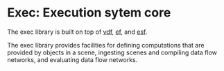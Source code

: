 # Exec: Execution sytem core

The exec library is built on top of [vdf](../vdf/README.md),
[ef](../ef/README.md), and [esf](../esf/README.md).

The exec library provides facilities for defining computations that are provided
by objects in a scene, ingesting scenes and compiling data flow networks, and
evaluating data flow networks.
